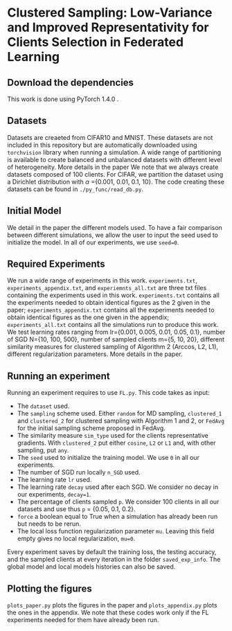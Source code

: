 # Clustered Sampling: Low-Variance and Improved Representativity for Clients Selection in Federated Learning


## Download the dependencies

This work is done using PyTorch 1.4.0 .


## Datasets

Datasets are creaeted from CIFAR10 and MNIST. These datasets are not included in this repository but are automatically downloaded using `torchvision` library when running a simulation. A wide range of partitioning is available to create balanced and unbalanced datasets with different level of heterogeneity. More details in the paper We note that we always create datasets composed of 100 clients. For CIFAR, we partition the dataset using a Dirichlet distribution with $\alpha$ =\{0.001, 0.01, 0.1, 10\}. The code creating these datasets can be found in `./py_func/read_db.py`. 


## Initial Model

We detail in the paper the different models used. To have a fair comparison between different simulations, we allow the user to input the seed used to initialize the model. In all of our experiments, we use `seed=0`.


## Required Experiments

We run a wide range of experiments in this work. `experiments.txt`, `experiments_appendix.txt`, and `experiemnts_all.txt` are three txt files containing the experiments used in this work. `experiments.txt` contains all the experiments needed to obtain identical figures as the 2 given in the paper; `experiments_appendix.txt` contains all the experiments needed to obtain identical figures as the one given in the appendix; `experiments_all.txt` contains all the simulations run to produce this work. We test learning rates ranging from lr=\{0.001, 0.005, 0.01, 0.05, 0.1\}, number of SGD N=\{10, 100, 500\}, number of sampled clients m=\{5, 10, 20\}, different similarity measures for clustered sampling of Algorithm 2 (Arccos, L2, L1), different regularization parameters. More details in the paper.


## Running an experiment

Running an experiment requires to use `FL.py`. This code takes as input:
- The `dataset` used.
- The `sampling` scheme used. Either `random` for MD sampling, `clustered_1` and `clustered_2` for clustered sampling with Algorithm 1 and 2, or `FedAvg` for the initial sampling scheme proposed in FedAvg.
- The similarity measure `sim_type` used for the clients representative gradients. With `clustered_2` put either `cosine`, `L2` or `L1` and, with other sampling, put `any`. 
- The `seed` used to initialize the training model. We use `0` in all our experiments. 
- The number of SGD run locally `n_SGD` used. 
- The learning rate `lr` used. 
- The learning rate `decay` used after each SGD. We consider no decay in our experiments, `decay=1`.
- The percentage of clients sampled `p`. We consider 100 clients in all our datasets and use thus `p` = \{0.05, 0.1, 0.2\}.
- `force` a boolean equal to True when a simulation has already been run but needs to be rerun.
- The local loss function regularization parameter `mu`. Leaving this field empty gives no local regularization, `mu=0`.

Every experiment saves by default the training loss, the testing accuracy, and the sampled clients at every iteration in the folder `saved_exp_info`. The global model and local models histories can also be saved.


## Plotting the figures
`plots_paper.py` plots the figures in the paper and `plots_appendix.py` plots the ones in the appendix. We note that these codes work only if the FL experiments needed for them have already been run.







